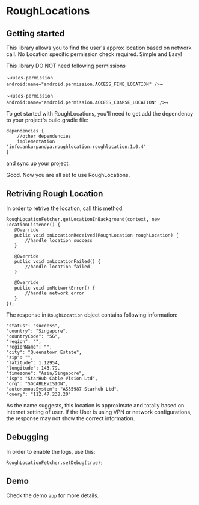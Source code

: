 RoughLocations
 ===========

 Getting started
 ---------------

 This library allows you to find the user's approx location based on network call.
 No Location specific permission check required. Simple and Easy!

 This library DO NOT need following permissions

 ~`<uses-permission android:name="android.permission.ACCESS_FINE_LOCATION" />`~

 ~`<uses-permission android:name="android.permission.ACCESS_COARSE_LOCATION" />`~

 To get started with RoughLocations, you'll need to get
 add the dependency to your project's build.gradle file:

 ```
 dependencies {
     //other dependencies
     implementation 'info.ankurpandya.roughlocation:roughlocation:1.0.4'
 }
 ```
 and sync up your project.

 Good. Now you are all set to use RoughLocations.

 Retriving Rough Location
 --------
 In order to retrive the location, call this method:

 ```
RoughLocationFetcher.getLocationInBackground(context, new LocationListener() {
    @Override
    public void onLocationReceived(RoughLocation roughLocation) {
        //handle location success
    }

    @Override
    public void onLocationFailed() {
        //handle location failed
    }

    @Override
    public void onNetworkError() {
        //handle network error
    }
});
 ```

The response in `RoughLocation` object contains following information:
 ```
"status": "success",
"country": "Singapore",
"countryCode": "SG",
"region": "",
"regionName": "",
"city": "Queenstown Estate",
"zip": "",
"latitude": 1.12954,
"longitude": 143.79,
"timezone": "Asia/Singapore",
"isp": "StarHub Cable Vision Ltd",
"org": "SGCABLEVISION",
"autonomousSystem": "AS55987 Starhub Ltd",
"query": "112.47.238.20"
 ```

 As the name suggests, this location is approximate and totally based on internet setting of user. If the User is using VPN or network configurations, the response may not show the correct information.

 Debugging
 --------
 In order to enable the logs, use this:
 ```
 RoughLocationFetcher.setDebug(true);
 ```
 Demo
 --------
 Check the demo `app` for more details.